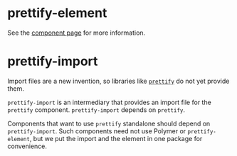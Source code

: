 prettify-element
===================

See the [component page](https://polymer.github.io/prettify-element) for more information.

prettify-import
==================

Import files are a new invention, so libraries like [`prettify`](https://code.google.com/p/prettify/) do not yet provide them.

`prettify-import` is an intermediary that provides an import file for the `prettify` component. 
`prettify-import` depends on `prettify`.

Components that want to use `prettify` standalone should depend on `prettify-import`.  Such components need not use Polymer or `prettify-element`, but we put the import and the element in one package for convenience.
